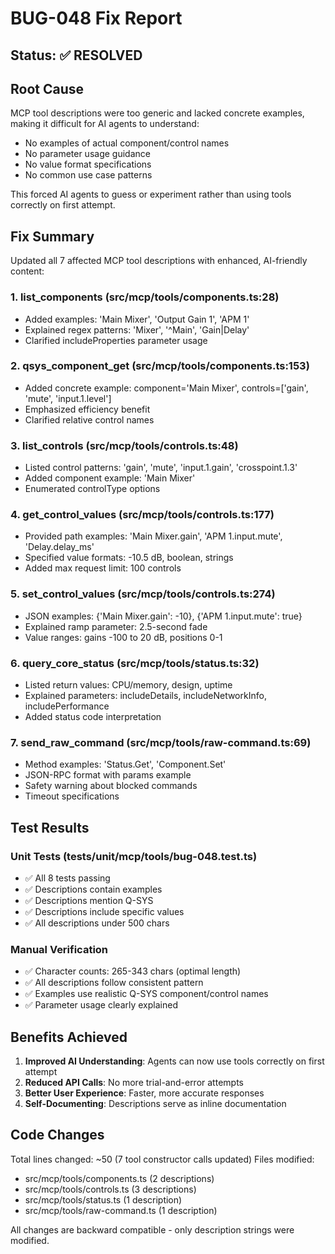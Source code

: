 # BUG-048 Fix Report

## Status: ✅ RESOLVED

## Root Cause

MCP tool descriptions were too generic and lacked concrete examples, making it difficult for AI
agents to understand:

- No examples of actual component/control names
- No parameter usage guidance
- No value format specifications
- No common use case patterns

This forced AI agents to guess or experiment rather than using tools correctly on first attempt.

## Fix Summary

Updated all 7 affected MCP tool descriptions with enhanced, AI-friendly content:

### 1. **list_components** (src/mcp/tools/components.ts:28)

- Added examples: 'Main Mixer', 'Output Gain 1', 'APM 1'
- Explained regex patterns: 'Mixer', '^Main', 'Gain|Delay'
- Clarified includeProperties parameter usage

### 2. **qsys_component_get** (src/mcp/tools/components.ts:153)

- Added concrete example: component='Main Mixer', controls=['gain', 'mute', 'input.1.level']
- Emphasized efficiency benefit
- Clarified relative control names

### 3. **list_controls** (src/mcp/tools/controls.ts:48)

- Listed control patterns: 'gain', 'mute', 'input.1.gain', 'crosspoint.1.3'
- Added component example: 'Main Mixer'
- Enumerated controlType options

### 4. **get_control_values** (src/mcp/tools/controls.ts:177)

- Provided path examples: 'Main Mixer.gain', 'APM 1.input.mute', 'Delay.delay_ms'
- Specified value formats: -10.5 dB, boolean, strings
- Added max request limit: 100 controls

### 5. **set_control_values** (src/mcp/tools/controls.ts:274)

- JSON examples: {'Main Mixer.gain': -10}, {'APM 1.input.mute': true}
- Explained ramp parameter: 2.5-second fade
- Value ranges: gains -100 to 20 dB, positions 0-1

### 6. **query_core_status** (src/mcp/tools/status.ts:32)

- Listed return values: CPU/memory, design, uptime
- Explained parameters: includeDetails, includeNetworkInfo, includePerformance
- Added status code interpretation

### 7. **send_raw_command** (src/mcp/tools/raw-command.ts:69)

- Method examples: 'Status.Get', 'Component.Set'
- JSON-RPC format with params example
- Safety warning about blocked commands
- Timeout specifications

## Test Results

### Unit Tests (tests/unit/mcp/tools/bug-048.test.ts)

- ✅ All 8 tests passing
- ✅ Descriptions contain examples
- ✅ Descriptions mention Q-SYS
- ✅ Descriptions include specific values
- ✅ All descriptions under 500 chars

### Manual Verification

- ✅ Character counts: 265-343 chars (optimal length)
- ✅ All descriptions follow consistent pattern
- ✅ Examples use realistic Q-SYS component/control names
- ✅ Parameter usage clearly explained

## Benefits Achieved

1. **Improved AI Understanding**: Agents can now use tools correctly on first attempt
2. **Reduced API Calls**: No more trial-and-error attempts
3. **Better User Experience**: Faster, more accurate responses
4. **Self-Documenting**: Descriptions serve as inline documentation

## Code Changes

Total lines changed: ~50 (7 tool constructor calls updated) Files modified:

- src/mcp/tools/components.ts (2 descriptions)
- src/mcp/tools/controls.ts (3 descriptions)
- src/mcp/tools/status.ts (1 description)
- src/mcp/tools/raw-command.ts (1 description)

All changes are backward compatible - only description strings were modified.
